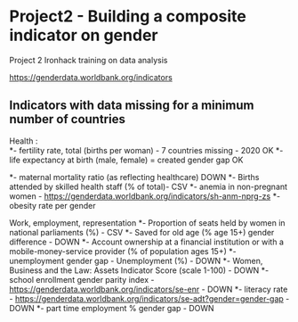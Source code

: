 # Project2 - Building a composite indicator on gender
Project 2 Ironhack training on data analysis 

https://genderdata.worldbank.org/indicators

## Indicators with data missing for a minimum number of countries 
Health :  
*- fertility rate, total (births per woman) - 7 countries missing - 2020 OK 
*- life expectancy at birth (male, female) = created gender gap OK

*- maternal mortality ratio (as reflecting healthcare) DOWN
*- Births attended by skilled health staff (% of total)- CSV
*- anemia in non-pregnant women - https://genderdata.worldbank.org/indicators/sh-anm-nprg-zs 
*- obesity rate per gender  

Work, employment, representation 
*- Proportion of seats held by women in national parliaments (%) - CSV
*- Saved for old age (% age 15+) gender difference - DOWN
*- Account ownership at a financial institution or with a mobile-money-service provider (% of population ages 15+)
*- unemployment gender gap - Unemployment (%) - DOWN
*- Women, Business and the Law: Assets Indicator Score (scale 1-100) - DOWN
*- school enrollment gender parity index - https://genderdata.worldbank.org/indicators/se-enr - DOWN
*- literacy rate - https://genderdata.worldbank.org/indicators/se-adt?gender=gender-gap - DOWN
*- part time employment % gender gap - DOWN

